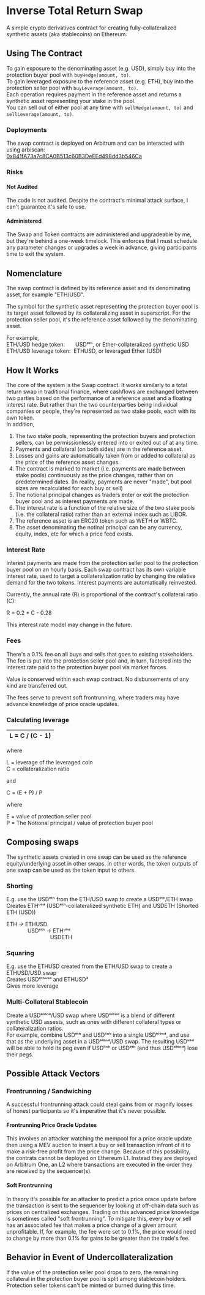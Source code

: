 # Inverse Total Return Swap
A simple crypto derivatives contract for creating fully-collateralized synthetic assets (aka stablecoins) on Ethereum.

## Using The Contract
To gain exposure to the denominating asset (e.g. USD), simply buy into the protection buyer pool with `buyHedge(amount, to)`.  
To gain leveraged exposure to the reference asset (e.g. ETH), buy into the protection seller pool with `buyLeverage(amount, to)`.  
Each operation requires payment in the reference asset and returns a synthetic asset representing your stake in the pool.  
You can sell out of either pool at any time with `sellHedge(amount, to)` and `sellLeverage(amount, to)`.

### Deployments
The swap contract is deployed on Arbitrum and can be interacted with using arbiscan:  
[0x841fA73a7c8CA0B513c60B3DeEEd498dd3b546Ca](https://arbiscan.io/address/0x841fa73a7c8ca0b513c60b3deeed498dd3b546ca#writeProxyContract)

### Risks
#### Not Audited
The code is not audited. Despite the contract's minimal attack surface, I can't guarantee it's safe to use.

#### Administered
The Swap and Token contracts are administered and upgradeable by me, but they're behind a one-week timelock.
This enforces that I must schedule any parameter changes or upgrades a week in advance, giving participants time to exit the system.

## Nomenclature
The swap contract is defined by its reference asset and its denominating asset, for example "ETH/USD".  
  
The symbol for the synthetic asset representing the protection buyer pool is its target asset followed by its collateralizing asset in superscript. For the protection seller pool, it's the reference asset followed by the denominating asset.

For example,  
ETH/USD hedge token: &nbsp;&nbsp;&nbsp;&nbsp;&nbsp;&nbsp;USDᵉᵗʰ, or Ether-collateralized synthetic USD  
ETH/USD leverage token: &nbsp;ETHUSD, or leveraged Ether (USD)

## How It Works
The core of the system is the Swap contract. It works similarly to a total return swap in traditional finance, where cashflows are exchanged between two parties based on the performance of a reference asset and a floating interest rate. But rather than the two counterparties being individual companies or people, they're represented as two stake pools, each with its own token.  
In addition,
  1. The two stake pools, representing the protection buyers and protection sellers, can be permissionlessly entered into or exited out of at any time.
  2. Payments and collateral (on both sides) are in the reference asset.
  3. Losses and gains are automatically taken from or added to collateral as the price of the reference asset changes.
  4. The contract is marked to market (i.e. payments are made between stake pools) continuously as the price changes, rather than on predetermined dates. (In reality, payments are never "made", but pool sizes are recalculated for each buy or sell)
  5. The notional principal changes as traders enter or exit the protection buyer pool and as interest payments are made.
  6. The interest rate is a function of the relative size of the two stake pools (i.e. the collateral ratio) rather than an external index such as LIBOR.
  7. The reference asset is an ERC20 token such as WETH or WBTC.
  8. The asset denominating the notinal principal can be any currency, equity, index, etc for which a price feed exists.
  
### Interest Rate
Interest payments are made from the protection seller pool to the protection buyer pool on an hourly basis. Each swap contract has its own variable interest rate, used to target a collateralization ratio by changing the relative demand for the two tokens. Interest payments are automatically reinvested.

Currently, the annual rate (R) is proportional of the contract's collateral ratio (C):

R = 0.2 * C - 0.28

This interest rate model may change in the future.
  
### Fees
There's a 0.1% fee on all buys and sells that goes to existing stakeholders. The fee is put into the protection seller pool and, in turn, factored into the interest rate paid to the protection buyer pool via market forces.

Value is conserved within each swap contract. No disbursements of any kind are transferred out.

The fees serve to prevent soft frontrunning, where traders may have advance knowledge of price oracle updates.
  
### Calculating leverage

| L = C / (C - 1) |
| --------------- |

where

L = leverage of the leveraged coin  
C = collateralization ratio

and

C = (E + P) / P

where

E = value of protection seller pool  
P = The Notional principal / value of protection buyer pool
  
<!-- <img src="https://user-images.githubusercontent.com/13501607/150663503-7f72bbd7-2fb9-46fb-9ca5-0dc333cd9ddb.png" width="50%" height="50%">

  
- Market forces determine R and keep it above 1:  
  - As R falls closer to 1:  
    - L increases asymptotically toward infinity, increasing demand for the unstablecoin. R rises again as unstablecoins are bought.  
    - Risk of the peg breaking becomes greater, decreasing demand for the stablecoin. R rises again as stablecoins are sold.   -->

## Composing swaps
The synthetic assets created in one swap can be used as the reference equity/underlying asset in other swaps. In other words, the token outputs of one swap can be used as the token input to others.

### Shorting
E.g. use the USDᵉᵗʰ from the ETH/USD swap to create a USDᵉᵗʰ/ETH swap  
Creates ETHᵘˢᵈ (USDᵉᵗʰ-collateralized synthetic ETH) and USDETH (Shorted ETH (USD))  
  
ETH -> ETHUSD  
&nbsp;&nbsp;&nbsp;&nbsp;&nbsp;&nbsp;&nbsp;&nbsp;&nbsp;&nbsp;&nbsp;&nbsp;&nbsp;&nbsp;USDᵉᵗʰ -> ETHᵘˢᵈ  
&nbsp;&nbsp;&nbsp;&nbsp;&nbsp;&nbsp;&nbsp;&nbsp;&nbsp;&nbsp;&nbsp;&nbsp;&nbsp;&nbsp;&nbsp;&nbsp;&nbsp;&nbsp;&nbsp;&nbsp;&nbsp;&nbsp;&nbsp;&nbsp;&nbsp;&nbsp;&nbsp;&nbsp;&nbsp;USDETH  

### Squaring
E.g. use the ETHUSD created from the ETH/USD swap to create a ETHUSD/USD swap  
Creates USDᵉᵗʰᵘˢᵈ and ETHUSD²  
Gives more leverage

### Multi-Collateral Stablecoin
Create a USDᵇˡᵉⁿᵈ/USD swap where USDᵇˡᵉⁿᵈ is a blend of different synthetic USD assests, such as ones with different collateral types or collateralization ratios.  
For example, combine USDᵉᵗʰ and USDˡⁱⁿᵏ into a single USDᵇˡᵉⁿᵈ, and use that as the underlying asset in a USDᵇˡᵉⁿᵈ/USD swap.  The resulting USDᵘˢᵈ will be able to hold its peg even if USDˡⁱⁿᵏ or USDᵉᵗʰ (and thus USDᵇˡᵉⁿᵈ) lose their pegs.
<!-- 
## Comparison to Existing Projects
### MakerDAO
The products offered are very similar to those of MakerDAO but require zero maintainence, have no fees and are easier to conceptualize. Similar to DAI, the stablecoin is overcollateralized with an underlying asset such as ETH. And similar to a CDP, the protection seller pool token offers leveraged exposure to said underlying asset. But, unlike MakerDAO's CDPs, protection seller pool tokens are fungible just like any other. They're liquid and can be bought or sold on exchanges with little hastle or premiums.
#### Differences
DAI is a soft-pegged stablecoin with a hard-pegged collateralization ratio. USDᵉᵗʰ, on the other hand, is hard pegged to its price feed but has a soft-pegged collateralization ratio. Similar to how the value of DAI is maintained, the collateralization ratio of USDᵉᵗʰ is maintained through adjustments to the intererest rate. Unlike DAI, the interest rate is updated according to an interst rate model.

##### Better Stability with a Variable Collateralization Ratio
The stablecoin should achieve greater stability than MakerDAO's DAI by allowing the collateralization ratio to vary with market forces.  

DAI has maintained its peg well for the vast majority of its existence, but during a sharp drop in ETH price in March 2020, DAI deviated from its peg by over 20%. I believe a hard collateralization ratio was at least partially to blame for the extreme deviation. Burning mass quantities of DAI through CDP liquidations and deleveraging caused demand for DAI to outstrip supply.
  
The inverse TRS contract always buys back (and burns) its stablecoins at a rate such that the stablecoin exactly holds its peg. To do so at any greater or lesser rate would, by the law of supply and demand, break the peg. This is achieved very simply: users can sell their stablecoins back to the contract to be burned at any time for exactly the peg amount. They can also mint new stablecoins for the peg amount.

##### Value is Conserved
Unlike MakerDAO, there is no DAO that siphons value out of the system through interest rates or liquidation fees.  
The contract is also much simpler than MakerDAO, requiring no external services or auction mechanisms. This removes the need for even necessary fees.

##### Single Collateral Type Per System
DAI is collateralized with a mix of assets, including ETH, BAT, and USDC. Having a diverse porfolio of collateral assets mitigates risk of the system becoming undercollateralized.  
Each inverse TRS contract is collateralized with only one asset, but multliple contracts will be deployed, each with its own collateral. This allows traders a choice in the types and ratios of the collateral underlying their hedges. Alternatively, a blended collateral contract is planned to mix multiple collateral types into one, allowing for a multi-collateral stablecoin.

### Synthetix
From an end user's perspective, ESSA and Synthetix are very similar. They both offer collateralized synthetic assets but under the hood there are a number of differences. Most notably, the type of collateral used and the segmentation of debt. Synthetix uses its own native token to collateralize all its synths in a 'pooled debt' model. ESSA, on the other hand, uses only existing crypto assets such as ETH and segments debt between each of its synths.
-->
## Possible Attack Vectors
### Frontrunning / Sandwiching
A successful frontrunning attack could steal gains from or magnify losses of honest participants so it's imperative that it's never possible.   
  
#### Frontrunning Price Oracle Updates
This involves an attacker watching the mempool for a price oracle update then using a MEV auction to insert a buy or sell transaction infront of it to make a risk-free profit from the price change. Because of this possibility, the contrats cannot be deployed on Ethereum L1. Instead they are deployed on Arbitrum One, an L2 where transactions are executed in the order they are received by the sequencer(s).
  
#### Soft Frontrunning
In theory it's possible for an attacker to predict a price orace update before the transaction is sent to the sequencer by looking at off-chain data such as prices on centralized exchanges. Trading on this advanced price knowledge is sometimes called "soft frontrunning". To mitigate this, every buy or sell has an associated fee that makes a price change of a given amount unprofitable. If, for example, the fee were set to 0.1%, the price would need to change by more than 0.1% for gains to be greater than the trade's fee.

## Behavior in Event of Undercollateralization
If the value of the protection seller pool drops to zero, the remaining collateral in the protection buyer pool is split among stablecoin holders. Protection seller tokens can't be minted or burned during this time.
